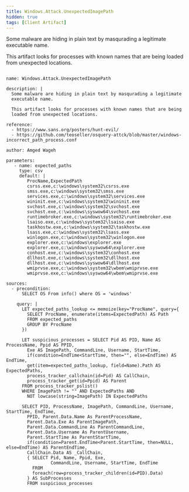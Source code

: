 ```yaml
---
title: Windows.Attack.UnexpectedImagePath
hidden: true
tags: [Client Artifact]
---
```


Some malware are hiding in plain text by masqurading a legitimate
executable name.

This artifact looks for processes with known names that are being
loaded from unexpected locations.


<pre><code class="language-yaml">
name: Windows.Attack.UnexpectedImagePath

description: |
  Some malware are hiding in plain text by masqurading a legitimate
  executable name.

  This artifact looks for processes with known names that are being
  loaded from unexpected locations.

reference:
  - https://www.sans.org/posters/hunt-evil/
  - https://github.com/teoseller/osquery-attck/blob/master/windows-incorrect_path_process.conf

author: Amged Wageh

parameters:
   - name: expected_paths
     type: csv
     default: |
        ProcName,ExpectedPath
        csrss.exe,c:\windows\system32\csrss.exe
        smss.exe,c:\windows\system32\smss.exe
        services.exe,c:\windows\system32\services.exe
        wininit.exe,c:\windows\system32\wininit.exe
        svchost.exe,c:\windows\system32\svchost.exe
        svchost.exe,c:\windows\syswow64\svchost.exe
        runtimebroker.exe,c:\windows\system32\runtimebroker.exe
        lsaiso.exe,c:\windows\system32\lsaiso.exe
        taskhostw.exe,c:\windows\system32\taskhostw.exe
        lsass.exe,c:\windows\system32\lsass.exe
        winlogon.exe,c:\windows\system32\winlogon.exe
        explorer.exe,c:\windows\explorer.exe
        explorer.exe,c:\windows\syswow64\explorer.exe
        conhost.exe,c:\windows\system32\conhost.exe
        dllhost.exe,c:\windows\system32\dllhost.exe
        dllhost.exe,c:\windows\syswow64\dllhost.exe
        wmiprvse.exe,c:\windows\system32\wbem\wmiprvse.exe
        wmiprvse.exe,c:\windows\syswow64\wbem\wmiprvse.exe

sources:
  - precondition:
      SELECT OS From info() where OS = 'windows'

    query: |
      LET expected_paths_lookup &lt;= memoize(key="ProcName", query={
        SELECT ProcName, enumerate(items=ExpectedPath) AS Path
        FROM expected_paths
        GROUP BY ProcName
      })

      LET suspicious_processes = SELECT Pid AS PID, Name AS ProcessName, Ppid AS PPID,
        Exe AS ImagePath, CommandLine, Username, StartTime,
        if(condition=EndTime&lt;StartTime, then="", else=EndTime) AS EndTime,
        get(item=expected_paths_lookup, field=Name).Path AS ExpectedPaths,
        process_tracker_callchain(id=Pid) AS CallChain,
        process_tracker_get(id=Ppid) AS Parent
      FROM process_tracker_pslist()
      WHERE ImagePath != "" AND ExpectedPaths AND
        NOT lowcase(string=ImagePath) IN ExpectedPaths

      SELECT PID, ProcessName, ImagePath, CommandLine, Username, StartTime, EndTime,
        PPID, Parent.Data.Name As ParentProcessName,
        Parent.Data.Exe As ParentImagePath,
        Parent.Data.CommandLine As ParentCommandLine,
        Parent.Data.Username As ParentUsername,
        Parent.StartTime As ParentStartTime,
        if(condition=Parent.EndTime&lt;Parent.StartTime, then=NULL, else=EndTime) AS ParentEndTime,
        CallChain.Data AS _CallChain,
        { SELECT Pid, Name, Ppid, Exe,
                 CommandLine, Username, StartTime, EndTime
          FROM
          foreach(row=process_tracker_children(id=PID).Data)
        } AS SubProcesses
        FROM suspicious_processes

</code></pre>

